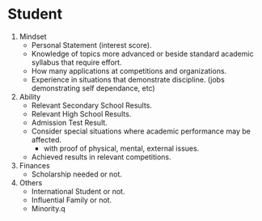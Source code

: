# Student
1. Mindset
    - Personal Statement (interest score).
    - Knowledge of topics more advanced or beside standard academic syllabus that require effort.
    - How many applications at competitions and organizations.
    - Experience in situations that demonstrate discipline. (jobs demonstrating self dependance, etc)
1. Ability
    - Relevant Secondary School Results.
    - Relevant High School Results.
    - Admission Test Result.
    - Consider special situations where academic performance may be affected.
        - with proof of physical, mental, external issues.
    - Achieved results in relevant competitions.
1. Finances
    - Scholarship needed or not.
1. Others
    - International Student or not.
    - Influential Family or not.
    - Minority.q